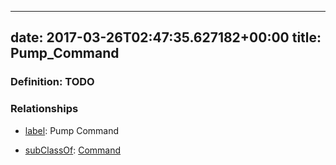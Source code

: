 
---
date: 2017-03-26T02:47:35.627182+00:00
title: Pump_Command
---
### Definition: TODO

### Relationships

* [label](http://www.w3.org/2000/01/rdf-schema#label): Pump Command

* [subClassOf](http://www.w3.org/2000/01/rdf-schema#subClassOf): [Command](https://brickschema.org/schema/1.0/Brick#Command)
